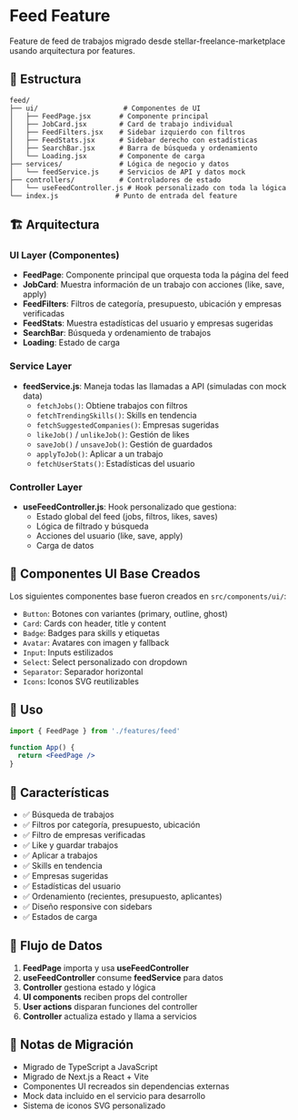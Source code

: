 # Feed Feature

Feature de feed de trabajos migrado desde stellar-freelance-marketplace usando arquitectura por features.

## 📁 Estructura

```
feed/
├── ui/                     # Componentes de UI
│   ├── FeedPage.jsx       # Componente principal
│   ├── JobCard.jsx        # Card de trabajo individual
│   ├── FeedFilters.jsx    # Sidebar izquierdo con filtros
│   ├── FeedStats.jsx      # Sidebar derecho con estadísticas
│   ├── SearchBar.jsx      # Barra de búsqueda y ordenamiento
│   └── Loading.jsx        # Componente de carga
├── services/              # Lógica de negocio y datos
│   └── feedService.js     # Servicios de API y datos mock
├── controllers/           # Controladores de estado
│   └── useFeedController.js # Hook personalizado con toda la lógica
└── index.js              # Punto de entrada del feature
```

## 🏗️ Arquitectura

### UI Layer (Componentes)
- **FeedPage**: Componente principal que orquesta toda la página del feed
- **JobCard**: Muestra información de un trabajo con acciones (like, save, apply)
- **FeedFilters**: Filtros de categoría, presupuesto, ubicación y empresas verificadas
- **FeedStats**: Muestra estadísticas del usuario y empresas sugeridas
- **SearchBar**: Búsqueda y ordenamiento de trabajos
- **Loading**: Estado de carga

### Service Layer
- **feedService.js**: Maneja todas las llamadas a API (simuladas con mock data)
  - `fetchJobs()`: Obtiene trabajos con filtros
  - `fetchTrendingSkills()`: Skills en tendencia
  - `fetchSuggestedCompanies()`: Empresas sugeridas
  - `likeJob()` / `unlikeJob()`: Gestión de likes
  - `saveJob()` / `unsaveJob()`: Gestión de guardados
  - `applyToJob()`: Aplicar a un trabajo
  - `fetchUserStats()`: Estadísticas del usuario

### Controller Layer
- **useFeedController.js**: Hook personalizado que gestiona:
  - Estado global del feed (jobs, filtros, likes, saves)
  - Lógica de filtrado y búsqueda
  - Acciones del usuario (like, save, apply)
  - Carga de datos

## 🎨 Componentes UI Base Creados

Los siguientes componentes base fueron creados en `src/components/ui/`:
- `Button`: Botones con variantes (primary, outline, ghost)
- `Card`: Cards con header, title y content
- `Badge`: Badges para skills y etiquetas
- `Avatar`: Avatares con imagen y fallback
- `Input`: Inputs estilizados
- `Select`: Select personalizado con dropdown
- `Separator`: Separador horizontal
- `Icons`: Iconos SVG reutilizables

## 🚀 Uso

```jsx
import { FeedPage } from './features/feed'

function App() {
  return <FeedPage />
}
```

## 🎯 Características

- ✅ Búsqueda de trabajos
- ✅ Filtros por categoría, presupuesto, ubicación
- ✅ Filtro de empresas verificadas
- ✅ Like y guardar trabajos
- ✅ Aplicar a trabajos
- ✅ Skills en tendencia
- ✅ Empresas sugeridas
- ✅ Estadísticas del usuario
- ✅ Ordenamiento (recientes, presupuesto, aplicantes)
- ✅ Diseño responsive con sidebars
- ✅ Estados de carga

## 🔄 Flujo de Datos

1. **FeedPage** importa y usa **useFeedController**
2. **useFeedController** consume **feedService** para datos
3. **Controller** gestiona estado y lógica
4. **UI components** reciben props del controller
5. **User actions** disparan funciones del controller
6. **Controller** actualiza estado y llama a servicios

## 📝 Notas de Migración

- Migrado de TypeScript a JavaScript
- Migrado de Next.js a React + Vite
- Componentes UI recreados sin dependencias externas
- Mock data incluido en el servicio para desarrollo
- Sistema de iconos SVG personalizado

